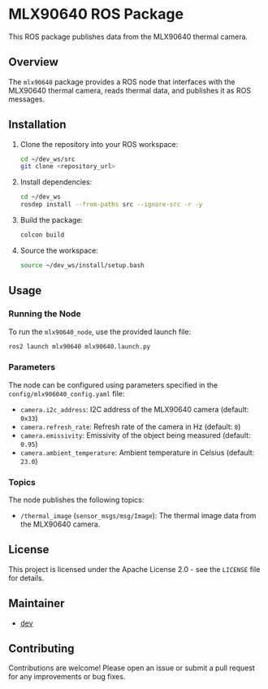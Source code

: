 # MLX90640 ROS Package

This ROS package publishes data from the MLX90640 thermal camera.

## Overview

The `mlx90640` package provides a ROS node that interfaces with the MLX90640 thermal camera, reads thermal data, and publishes it as ROS messages.

## Installation

1. Clone the repository into your ROS workspace:
    ```sh
    cd ~/dev_ws/src
    git clone <repository_url>
    ```

2. Install dependencies:
    ```sh
    cd ~/dev_ws
    rosdep install --from-paths src --ignore-src -r -y
    ```

3. Build the package:
    ```sh
    colcon build
    ```

4. Source the workspace:
    ```sh
    source ~/dev_ws/install/setup.bash
    ```

## Usage

### Running the Node

To run the `mlx90640_node`, use the provided launch file:
```sh
ros2 launch mlx90640 mlx90640.launch.py
```

### Parameters

The node can be configured using parameters specified in the `config/mlx906040_config.yaml` file:

- `camera.i2c_address`: I2C address of the MLX90640 camera (default: `0x33`)
- `camera.refresh_rate`: Refresh rate of the camera in Hz (default: `8`)
- `camera.emissivity`: Emissivity of the object being measured (default: `0.95`)
- `camera.ambient_temperature`: Ambient temperature in Celsius (default: `23.0`)

### Topics

The node publishes the following topics:

- `/thermal_image` (`sensor_msgs/msg/Image`): The thermal image data from the MLX90640 camera.

## License

This project is licensed under the Apache License 2.0 - see the `LICENSE` file for details.

## Maintainer

- [dev](mailto:necohaos42@gmail.com)

## Contributing

Contributions are welcome! Please open an issue or submit a pull request for any improvements or bug fixes.

